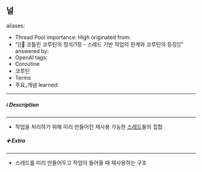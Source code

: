 널
---
aliases:
  - Thread Pool
importance: High
originated from:
  - "[[📘 코틀린 코루틴의 정석/1장 - 스레드 기반 작업의 한계와 코루틴의 등장]]"
answered by:
  - OpenAI
tags:
  - Coroutine
  - 코루틴
  - Terms
  - 주요_개념
learned:
---
##### ℹ️ Description
---
- 작업을 처리하기 위해 미리 만들어진 재사용 가능한 [스레드](스레드.md)들의 집합

##### ➕ Extra
---
- 스레드를 미리 만들어두고 작업이 들어올 때 재사용하는 구조
